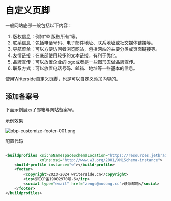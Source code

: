# 自定义页脚



一般网站底部一般包括以下内容：

1. 版权信息：例如“© 版权所有”等。
2. 联系信息：包括电话号码、电子邮件地址、联系地址或社交媒体链接等。
3. 导航菜单：可以方便访问者浏览网站，包括网站的主要分类或页面链接等。
4. 友情链接：在底部使用较多的文本链接，有利于优化。
5. 品牌宣传：可以放置企业的logo或者是一些图形去做品牌宣传。
6. 联系方式：可以放置电话号码、邮箱、地址等一些基本的信息。

使用Writerside自定义页脚，也是可以自定义添加内容的。

## 添加备案号

下面示例展示了邮箱与网站备案号。

示例效果

![pbp-customize-footer-001.png](pbp-customize-footer-001.png)

配置代码

```xml 

<buildprofiles xsi:noNamespaceSchemaLocation="https://resources.jetbrains.com/writerside/1.0/build-profiles.xsd"
               xmlns:xsi="http://www.w3.org/2001/XMLSchema-instance">
    <build-profile instance="w"></build-profile>
    <footer>
        <copyright>2023-2024 writerside.cn</copyright>
        <icp>沪ICP备19002970号-6</icp>
        <social type="email" href="zengs@mosong.cc">联系邮箱</social>
    </footer>
</buildprofiles>
```

<!-- 
https://www.jetbrains.com/help/writerside/customize-the-footer.html
-->